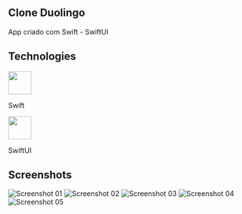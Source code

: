 ## Clone Duolingo 

App criado com Swift - SwiftUI

## Technologies
<div style="display: inline_block">
    <div>
        <img align="center" height="47" width="47" src="./icons/swift2.png">
        <p>Swift</p>
    </div>
    <div>
        <img align="center" height="47" width="47" src="./icons/swiftui.png">
        <p>SwiftUI</p>
    </div>
</div>

## Screenshots

![Screenshot 01](./Assets/Screenshots/screen01.png)
![Screenshot 02](./Assets/Screenshots/screen02.png)
![Screenshot 03](./Assets/Screenshots/screen03.png)
![Screenshot 04](./Assets/Screenshots/screen04.png)
![Screenshot 05](./Assets/Screenshots/screen05.png)
